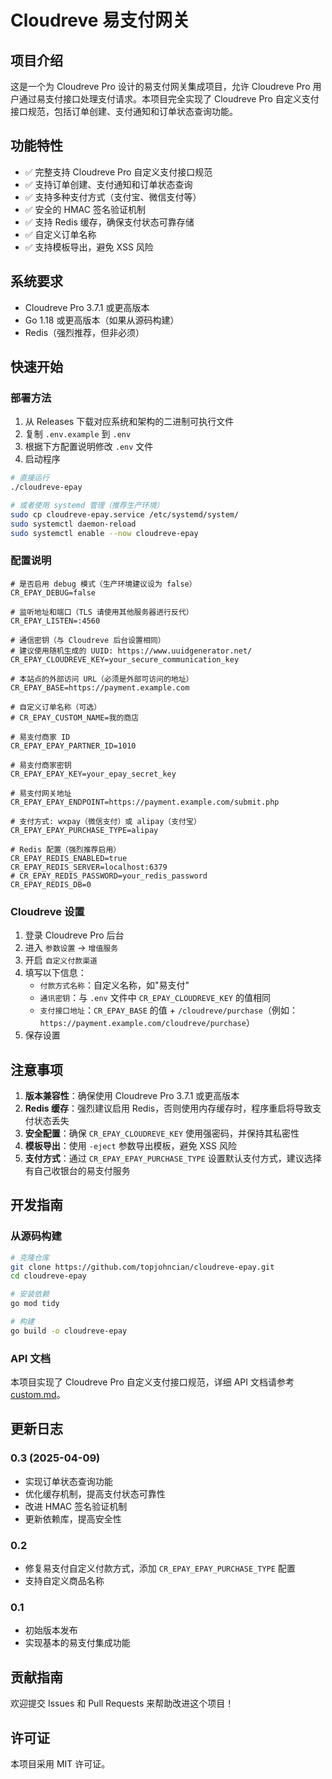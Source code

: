 # Cloudreve 易支付网关

## 项目介绍

这是一个为 Cloudreve Pro 设计的易支付网关集成项目，允许 Cloudreve Pro 用户通过易支付接口处理支付请求。本项目完全实现了 Cloudreve Pro 自定义支付接口规范，包括订单创建、支付通知和订单状态查询功能。

## 功能特性

- ✅ 完整支持 Cloudreve Pro 自定义支付接口规范
- ✅ 支持订单创建、支付通知和订单状态查询
- ✅ 支持多种支付方式（支付宝、微信支付等）
- ✅ 安全的 HMAC 签名验证机制
- ✅ 支持 Redis 缓存，确保支付状态可靠存储
- ✅ 自定义订单名称
- ✅ 支持模板导出，避免 XSS 风险

## 系统要求

- Cloudreve Pro 3.7.1 或更高版本
- Go 1.18 或更高版本（如果从源码构建）
- Redis（强烈推荐，但非必须）

## 快速开始

### 部署方法

1. 从 Releases 下载对应系统和架构的二进制可执行文件
2. 复制 `.env.example` 到 `.env`
3. 根据下方配置说明修改 `.env` 文件
4. 启动程序

```bash
# 直接运行
./cloudreve-epay

# 或者使用 systemd 管理（推荐生产环境）
sudo cp cloudreve-epay.service /etc/systemd/system/
sudo systemctl daemon-reload
sudo systemctl enable --now cloudreve-epay
```

### 配置说明

```env
# 是否启用 debug 模式（生产环境建议设为 false）
CR_EPAY_DEBUG=false

# 监听地址和端口（TLS 请使用其他服务器进行反代）
CR_EPAY_LISTEN=:4560

# 通信密钥（与 Cloudreve 后台设置相同）
# 建议使用随机生成的 UUID: https://www.uuidgenerator.net/
CR_EPAY_CLOUDREVE_KEY=your_secure_communication_key

# 本站点的外部访问 URL（必须是外部可访问的地址）
CR_EPAY_BASE=https://payment.example.com

# 自定义订单名称（可选）
# CR_EPAY_CUSTOM_NAME=我的商店

# 易支付商家 ID
CR_EPAY_EPAY_PARTNER_ID=1010

# 易支付商家密钥
CR_EPAY_EPAY_KEY=your_epay_secret_key

# 易支付网关地址
CR_EPAY_EPAY_ENDPOINT=https://payment.example.com/submit.php

# 支付方式: wxpay（微信支付）或 alipay（支付宝）
CR_EPAY_EPAY_PURCHASE_TYPE=alipay

# Redis 配置（强烈推荐启用）
CR_EPAY_REDIS_ENABLED=true
CR_EPAY_REDIS_SERVER=localhost:6379
# CR_EPAY_REDIS_PASSWORD=your_redis_password
CR_EPAY_REDIS_DB=0
```

### Cloudreve 设置

1. 登录 Cloudreve Pro 后台
2. 进入 `参数设置` -> `增值服务`
3. 开启 `自定义付款渠道`
4. 填写以下信息：
   - `付款方式名称`：自定义名称，如"易支付"
   - `通讯密钥`：与 `.env` 文件中 `CR_EPAY_CLOUDREVE_KEY` 的值相同
   - `支付接口地址`：`CR_EPAY_BASE` 的值 + `/cloudreve/purchase`（例如：`https://payment.example.com/cloudreve/purchase`）
5. 保存设置

## 注意事项

1. **版本兼容性**：确保使用 Cloudreve Pro 3.7.1 或更高版本
2. **Redis 缓存**：强烈建议启用 Redis，否则使用内存缓存时，程序重启将导致支付状态丢失
3. **安全配置**：确保 `CR_EPAY_CLOUDREVE_KEY` 使用强密码，并保持其私密性
4. **模板导出**：使用 `-eject` 参数导出模板，避免 XSS 风险
5. **支付方式**：通过 `CR_EPAY_EPAY_PURCHASE_TYPE` 设置默认支付方式，建议选择有自己收银台的易支付服务

## 开发指南

### 从源码构建

```bash
# 克隆仓库
git clone https://github.com/topjohncian/cloudreve-epay.git
cd cloudreve-epay

# 安装依赖
go mod tidy

# 构建
go build -o cloudreve-epay
```

### API 文档

本项目实现了 Cloudreve Pro 自定义支付接口规范，详细 API 文档请参考 [custom.md](custom.md)。

## 更新日志

### 0.3 (2025-04-09)

- 实现订单状态查询功能
- 优化缓存机制，提高支付状态可靠性
- 改进 HMAC 签名验证机制
- 更新依赖库，提高安全性

### 0.2

- 修复易支付自定义付款方式，添加 `CR_EPAY_EPAY_PURCHASE_TYPE` 配置
- 支持自定义商品名称

### 0.1

- 初始版本发布
- 实现基本的易支付集成功能

## 贡献指南

欢迎提交 Issues 和 Pull Requests 来帮助改进这个项目！

## 许可证

本项目采用 MIT 许可证。
